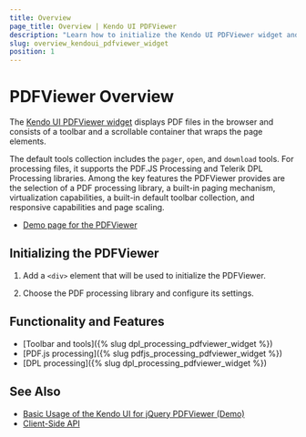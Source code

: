 ```yaml
---
title: Overview
page_title: Overview | Kendo UI PDFViewer
description: "Learn how to initialize the Kendo UI PDFViewer widget and apply its options."
slug: overview_kendoui_pdfviewer_widget
position: 1
---
```


# PDFViewer Overview

The [Kendo UI PDFViewer widget](https://demos.telerik.com/kendo-ui/pdfviewer/index) displays PDF files in the browser and consists of a toolbar and a scrollable container that wraps the page elements.

The default tools collection includes the `pager`, `open`, and `download` tools. For processing files, it supports the PDF.JS Processing and Telerik DPL Processing libraries. Among the key features the PDFViewer provides are the selection of a PDF processing library, a built-in paging mechanism, virtualization capabilities, a built-in default toolbar collection, and responsive capabilities and page scaling.

* [Demo page for the PDFViewer](https://demos.telerik.com/kendo-ui/pdfviewer)

## Initializing the PDFViewer

1. Add a `<div>` element that will be used to initialize the PDFViewer.
1. Choose the PDF processing library and configure its settings.

    <div id="pdfviewer"></div>
    <script src="https://cdnjs.cloudflare.com/ajax/libs/pdf.js/2.2.2/pdf.js"></script>
    <script>
        window.pdfjsLib.GlobalWorkerOptions.workerSrc = 'https://cdnjs.cloudflare.com/ajax/libs/pdf.js/2.2.2/pdf.worker.js';
    </script>
    <script>
        $("#pdfviewer").kendoPDFViewer({
            pdfjsProcessing: {
                file: ""
            }
        });
    </script>

## Functionality and Features

* [Toolbar and tools]({% slug dpl_processing_pdfviewer_widget %})
* [PDF.js processing]({% slug pdfjs_processing_pdfviewer_widget %})
* [DPL processing]({% slug dpl_processing_pdfviewer_widget %})


## See Also

* [Basic Usage of the Kendo UI for jQuery PDFViewer (Demo)](https://demos.telerik.com/kendo-ui/pdfviewer/index)
* [Client-Side API](/api/javascript/ui/pdfviewer)
